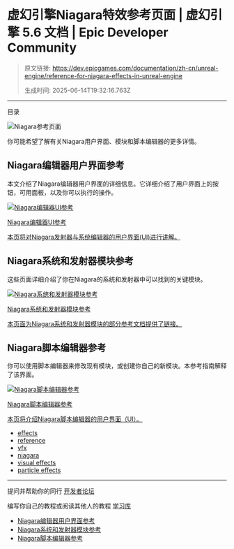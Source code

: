 # 虚幻引擎Niagara特效参考页面 | 虚幻引擎 5.6 文档 | Epic Developer Community

> 原文链接: https://dev.epicgames.com/documentation/zh-cn/unreal-engine/reference-for-niagara-effects-in-unreal-engine
> 
> 生成时间: 2025-06-14T19:32:16.763Z

---

目录

![Niagara参考页面](https://dev.epicgames.com/community/api/documentation/image/ebd2e2ab-f359-4cbc-b397-cd6dfede3e87?resizing_type=fill&width=1920&height=335)

你可能希望了解有关Niagara用户界面、模块和脚本编辑器的更多详情。

## Niagara编辑器用户界面参考

本文介绍了Niagara编辑器用户界面的详细信息。它详细介绍了用户界面上的按钮，可用面板，以及你可以执行的操作。

[](/documentation/zh-cn/unreal-engine/editor-ui-reference-for-niagara-effects-in-unreal-engine)

[![Niagara编辑器UI参考](https://d1iv7db44yhgxn.cloudfront.net/documentation/images/8f6745bc-541e-4128-9c39-f1b088729a5b/topic-image.png)](/documentation/zh-cn/unreal-engine/editor-ui-reference-for-niagara-effects-in-unreal-engine)

[Niagara编辑器UI参考](/documentation/zh-cn/unreal-engine/editor-ui-reference-for-niagara-effects-in-unreal-engine)

[本页将对Niagara发射器与系统编辑器的用户界面(UI)进行讲解。](/documentation/zh-cn/unreal-engine/editor-ui-reference-for-niagara-effects-in-unreal-engine)

## Niagara系统和发射器模块参考

这些页面详细介绍了你在Niagara的系统和发射器中可以找到的关键模块。

[](/documentation/zh-cn/unreal-engine/system-and-emitter-module-reference-for-niagara-effects-in-unreal-engine)

[![Niagara系统和发射器模块参考](https://d1iv7db44yhgxn.cloudfront.net/documentation/images/a3fbf0f8-7709-4e09-ad39-4ceec50c45e2/niagara_topic.png)](/documentation/zh-cn/unreal-engine/system-and-emitter-module-reference-for-niagara-effects-in-unreal-engine)

[Niagara系统和发射器模块参考](/documentation/zh-cn/unreal-engine/system-and-emitter-module-reference-for-niagara-effects-in-unreal-engine)

[本页面为Niagara系统和发射器模块的部分参考文档提供了链接。](/documentation/zh-cn/unreal-engine/system-and-emitter-module-reference-for-niagara-effects-in-unreal-engine)

## Niagara脚本编辑器参考

你可以使用脚本编辑器来修改现有模块，或创建你自己的新模块。本参考指南解释了该界面。

[](/documentation/zh-cn/unreal-engine/script-editor-reference-for-niagara-effects-in-unreal-engine)

[![Niagara脚本编辑器参考](https://d1iv7db44yhgxn.cloudfront.net/documentation/images/11b5e034-03f4-4d54-a3b9-3ed0179227d7/topic-image.png)](/documentation/zh-cn/unreal-engine/script-editor-reference-for-niagara-effects-in-unreal-engine)

[Niagara脚本编辑器参考](/documentation/zh-cn/unreal-engine/script-editor-reference-for-niagara-effects-in-unreal-engine)

[本页将介绍Niagara脚本编辑器的用户界面（UI）。](/documentation/zh-cn/unreal-engine/script-editor-reference-for-niagara-effects-in-unreal-engine)

-   [effects](https://dev.epicgames.com/community/search?query=effects)
-   [reference](https://dev.epicgames.com/community/search?query=reference)
-   [vfx](https://dev.epicgames.com/community/search?query=vfx)
-   [niagara](https://dev.epicgames.com/community/search?query=niagara)
-   [visual effects](https://dev.epicgames.com/community/search?query=visual%20effects)
-   [particle effects](https://dev.epicgames.com/community/search?query=particle%20effects)

* * *

提问并帮助你的同行 [开发者论坛](https://forums.unrealengine.com/categories?tag=unreal-engine)

编写你自己的教程或阅读其他人的教程 [学习库](https://dev.epicgames.com/community/unreal-engine/learning)

-   [Niagara编辑器用户界面参考](/documentation/zh-cn/unreal-engine/reference-for-niagara-effects-in-unreal-engine#niagara%E7%BC%96%E8%BE%91%E5%99%A8%E7%94%A8%E6%88%B7%E7%95%8C%E9%9D%A2%E5%8F%82%E8%80%83)
-   [Niagara系统和发射器模块参考](/documentation/zh-cn/unreal-engine/reference-for-niagara-effects-in-unreal-engine#niagara%E7%B3%BB%E7%BB%9F%E5%92%8C%E5%8F%91%E5%B0%84%E5%99%A8%E6%A8%A1%E5%9D%97%E5%8F%82%E8%80%83)
-   [Niagara脚本编辑器参考](/documentation/zh-cn/unreal-engine/reference-for-niagara-effects-in-unreal-engine#niagara%E8%84%9A%E6%9C%AC%E7%BC%96%E8%BE%91%E5%99%A8%E5%8F%82%E8%80%83)
